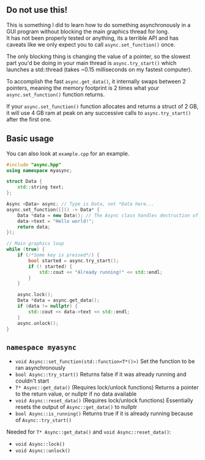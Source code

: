 ## Do not use this!
This is something I did to learn how to do something asynchronously in a GUI program without blocking the main graphics thread for long.\
It has not been properly tested or anything, its a terrible API and has caveats like we only expect you to call `async.set_function()` once.

The only blocking thing is changing the value of a pointer, so the slowest part you'd be doing in your main thread is `async.try_start()` which launches a std::thread (takes ~0.15 milliseconds on my fastest computer).

To accomplish the fast `async.get_data()`, it internally swaps between 2 pointers, meaning the memory footprint is 2 times what your `async.set_function()` function returns.

If your `async.set_function()` function allocates and returns a struct of 2 GB, it will use 4 GB ram at peak on any successive calls to `async.try_start()` after the first one.

## Basic usage
You can also look at `example.cpp` for an example.

```cpp
#include "async.hpp"
using namespace myasync;

struct Data {
    std::string text;
};

Async <Data> async; // Type is Data, not *Data here...
async.set_function([]() -> Data* {
    Data *data = new Data(); // The Async class handles destruction of this
    data->text = "Hello world!";
    return data;
});

// Main graphics loop
while (true) {
    if (/*Some key is pressed*/) {
        bool started = async.try_start();
        if (! started) {
            std::cout << "Already running!" << std::endl;
        }
    }

    async.lock();
    Data *data = async.get_data();
    if (data != nullptr) {
        std::cout << data->text << std::endl;
    }
    async.unlock();
}
```

## `namespace myasync`
- `void Async::set_function(std::function<T*()>)` Set the function to be ran asynchronously
- `bool Async::try_start()` Returns false if it was already running and couldn't start
- `T* Async::get_data()` (Requires lock/unlock functions) Returns a pointer to the return value, or nullptr if no data available
- `void Async::reset_data()` (Requires lock/unlock functions) Essentially resets the output of `Async::get_data()` to nullptr
- `bool Async::is_running()` Returns true if it is already running because of `Async::try_start()`

Needed for `T* Async::get_data()` and `void Async::reset_data()`:
- `void Async::lock()`
- `void Async::unlock()` 
